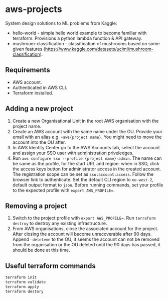 # aws-projects

System design solutions to ML problems from Kaggle:
- hello-world - simple hello world example to become familiar with terraform. Provisions a python lambda function & API gateway.
- mushroom-classification - classification of mushrooms based on some given features (https://www.kaggle.com/datasets/uciml/mushroom-classification).

## Requirements

- AWS account.
- Authenticated in AWS CLI.
- Terraform installed.

## Adding a new project

1. Create a new Organisational Unit in the root AWS organisation with the project name.
2. Create an AWS account with the same name under the OU. Provide your email with an alias e.g. `+aws{project name}`. You might need to move the account into the OU after.
3. In AWS Identity Center go to the AWS Accounts tab, select the account and assign your SSO user with administration priveledges.
4. Run `aws configure sso --profile {project name}-admin`. The name can be same as the profile, for the start URL and region: when in SSO, click the access keys button for administrator access in the created account. The registration scope can be set as `sso:account:access`. Follow the browser link to authenticate. Set the default CLI region to `eu-west-2`, default output format to `json`. Before running commands, set your profile to the expected profile with `export AWS_PROFILE=`.

## Removing a project

1. Switch to the project profile with `export AWS_PROFILE=`. Run `terraform destroy` to destroy any existing infrastructure.
2. From AWS organisations, close the associated account for the project. After closing the account will become unrecoverable after 90 days. Append `-deleteme` to the OU, it seems the account can not be removed from the organisation or the OU deleted until the 90 days has passed, it should be done at this time.

## Useful terraform commands

```sh
terraform init
terraform validate
terraform apply
terraform destory
```
